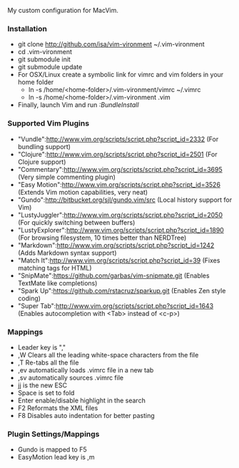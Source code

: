 My custom configuration for MacVim. 

### Installation

* git clone http://github.com/isa/vim-vironment ~/.vim-vironment
* cd .vim-vironment
* git submodule init
* git submodule update
* For OSX/Linux create a symbolic link for vimrc and vim folders in your home folder
    * ln -s /home/&lt;home-folder&gt;/.vim-vironment/vimrc ~/.vimrc
    * ln -s /home/&lt;home-folder&gt;/.vim-vironment .vim
* Finally, launch Vim and run *:BundleInstall*

### Supported Vim Plugins

* "Vundle":http://www.vim.org/scripts/script.php?script_id=2332 (For bundling support)
* "Clojure":http://www.vim.org/scripts/script.php?script_id=2501 (For Clojure support)
* "Commentary":http://www.vim.org/scripts/script.php?script_id=3695 (Very simple commenting plugin)
* "Easy Motion":http://www.vim.org/scripts/script.php?script_id=3526 (Extends Vim motion capabilities, very neat)
* "Gundo":http://bitbucket.org/sjl/gundo.vim/src (Local history support for Vim)
* "LustyJuggler":http://www.vim.org/scripts/script.php?script_id=2050 (For quickly switching between buffers)
* "LustyExplorer":http://www.vim.org/scripts/script.php?script_id=1890 (For browsing filesystem, 10 times better than NERDTree)
* "Markdown":http://www.vim.org/scripts/script.php?script_id=1242 (Adds Markdown syntax support)
* "Match It":http://www.vim.org/scripts/script.php?script_id=39 (Fixes matching tags for HTML)
* "SnipMate":https://github.com/garbas/vim-snipmate.git (Enables TextMate like completions)
* "Spark Up":https://github.com/rstacruz/sparkup.git (Enables Zen style coding)
* "Super Tab":http://www.vim.org/scripts/script.php?script_id=1643 (Enables autocompletion with &lt;Tab&gt; instead of &lt;c-p&gt;)

### Mappings

* Leader key is ","
* ,W Clears all the leading white-space characters from the file
* ,T Re-tabs all the file
* ,ev automatically loads .vimrc file in a new tab
* ,sv automatically sources .vimrc file
* jj is the new ESC
* Space is set to fold
* Enter enable/disable highlight in the search
* F2 Reformats the XML files
* F8 Disables auto indentation for better pasting

### Plugin Settings/Mappings

* Gundo is mapped to F5
* EasyMotion lead key is ,m

